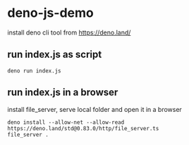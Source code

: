 # deno-js-demo

install deno cli tool from https://deno.land/

## run index.js as script

```
deno run index.js
```

## run index.js in a browser

install file_server, serve local folder and open it in a browser

```
deno install --allow-net --allow-read https://deno.land/std@0.83.0/http/file_server.ts
file_server .
```
